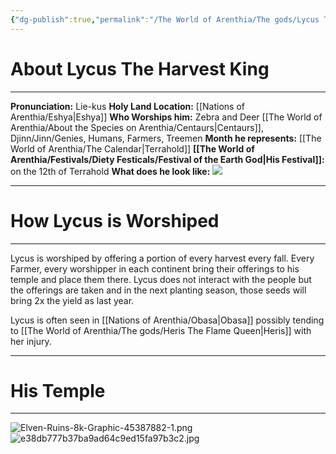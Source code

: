```yaml
---
{"dg-publish":true,"permalink":"/The World of Arenthia/The gods/Lycus The Harvest King/","tags":["Diety","Earth"]}
---
```


# About Lycus The Harvest King 
---
**Pronunciation:** Lie-kus
**Holy Land Location:** [[Nations of Arenthia/Eshya\|Eshya]]
**Who Worships him:** Zebra and Deer [[The World of Arenthia/About the Species on Arenthia/Centaurs\|Centaurs]], Djinn/Jinn/Genies, Humans, Farmers, Treemen
**Month he represents:** [[The World of Arenthia/The Calendar\|Terrahold]]
**[[The World of Arenthia/Festivals/Diety Festicals/Festival of the Earth God\|His Festival]]:** on the 12th of Terrahold
**What does he look like:** 
![](https://cdnb.artstation.com/p/assets/images/images/042/824/061/large/shirdi-briceno-render02.jpg?1635526087)

---
# How Lycus is Worshiped
---
Lycus is worshiped by offering a portion of every harvest every fall. Every Farmer, every worshipper in each continent bring their offerings to his temple and place them there. Lycus does not interact with the people but the offerings are taken and in the next planting season, those seeds will bring 2x the yield as last year. 

Lycus is often seen in [[Nations of Arenthia/Obasa\|Obasa]] possibly tending to [[The World of Arenthia/The gods/Heris The Flame Queen\|Heris]] with her injury. 

---
# His Temple
---

![Elven-Ruins-8k-Graphic-45387882-1.png](/img/user/Images/Elven-Ruins-8k-Graphic-45387882-1.png)
![e38db777b37ba9ad64c9ed15fa97b3c2.jpg](/img/user/Images/e38db777b37ba9ad64c9ed15fa97b3c2.jpg)